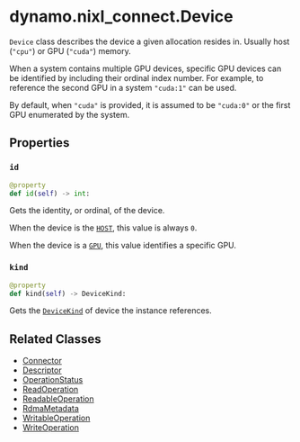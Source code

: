 <!--
SPDX-FileCopyrightText: Copyright (c) 2025 NVIDIA CORPORATION & AFFILIATES. All rights reserved.
SPDX-License-Identifier: Apache-2.0

Licensed under the Apache License, Version 2.0 (the "License");
you may not use this file except in compliance with the License.
You may obtain a copy of the License at

http://www.apache.org/licenses/LICENSE-2.0

Unless required by applicable law or agreed to in writing, software
distributed under the License is distributed on an "AS IS" BASIS,
WITHOUT WARRANTIES OR CONDITIONS OF ANY KIND, either express or implied.
See the License for the specific language governing permissions and
limitations under the License.
-->

# dynamo.nixl_connect.Device

`Device` class describes the device a given allocation resides in.
Usually host (`"cpu"`) or GPU (`"cuda"`) memory.

When a system contains multiple GPU devices, specific GPU devices can be identified by including their ordinal index number.
For example, to reference the second GPU in a system `"cuda:1"` can be used.

By default, when `"cuda"` is provided, it is assumed to be `"cuda:0"` or the first GPU enumerated by the system.


## Properties

### `id`

```python
@property
def id(self) -> int:
```

Gets the identity, or ordinal, of the device.

When the device is the [`HOST`](device_kind.md#host), this value is always `0`.

When the device is a [`GPU`](device_kind.md#cuda), this value identifies a specific GPU.

### `kind`

```python
@property
def kind(self) -> DeviceKind:
```

Gets the [`DeviceKind`](device_kind.md) of device the instance references.


## Related Classes

  - [Connector](connector.md)
  - [Descriptor](descriptor.md)
  - [OperationStatus](operation_status.md)
  - [ReadOperation](read_operation.md)
  - [ReadableOperation](readable_operation.md)
  - [RdmaMetadata](rdma_metadata.md)
  - [WritableOperation](writable_operation.md)
  - [WriteOperation](write_operation.md)
